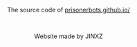 <p align="center">

  </a>

  <p align="center">
    The source code of <a href="https://prisonerbots.github.io/">prisonerbots.github.io/</a>
	<br />
  </p>
</p>
<br />
<p align="center">
    Website made by JINXZ
</p>

